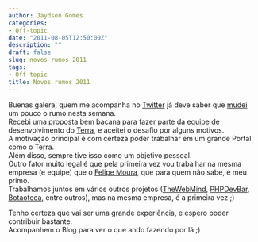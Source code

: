 ```yaml
---
author: Jaydson Gomes
categories:
- Off-topic
date: "2011-08-05T12:50:00Z"
description: ""
draft: false
slug: novos-rumos-2011
tags:
- Off-topic
title: Novos rumos 2011
---
```


Buenas galera, quem me acompanha no [Twitter](http://twitter.com/jaydson) já deve saber que [mudei](http://twitter.com/#!/jaydson/status/98070762879062016) um pouco o rumo nesta semana.  
Recebi uma proposta bem bacana para fazer parte da equipe de desenvolvimento do [Terra](http://www.terra.com.br/portal/), e aceitei o desafio por alguns motivos.  
A motivação principal é com certeza poder trabalhar em um grande Portal como o Terra.   
Além disso, sempre tive isso como um objetivo pessoal.  
Outro fator muito legal é que pela primeira vez vou trabalhar na mesma empresa (e equipe) que o [Felipe Moura](http://twitter.com/#!/felipenmoura), que para quem não sabe, é meu primo.  
Trabalhamos juntos em vários outros projetos ([TheWebMind](https://github.com/felipenmoura/theWebMind), [PHPDevBar](https://addons.mozilla.org/en-US/firefox/addon/php-developer-toolbar/), [Botaoteca](http://www.botaoteca.xpg.com.br/), entre outros), mas na mesma empresa, é a primeira vez ;)  

Tenho certeza que vai ser uma grande experiência, e espero poder contribuir bastante.  
Acompanhem o Blog para ver o que ando fazendo por lá ;)  
